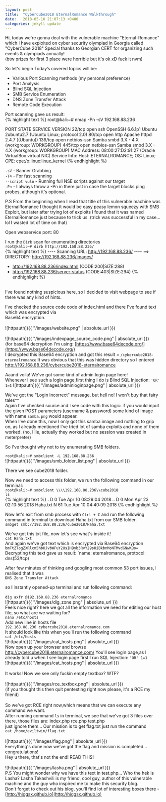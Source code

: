 ```yaml
---
layout: post
title:  "CyberCube2018 EternalRomance Walkthrough"
date:   2018-05-10 21:07:13 +0400
categories: jekyll update
---
```

Hi, today we're gonna deal with the vulnerable machine "Eternal-Romance" which I have exploited on cyber security olympiad in Georgia called "CyberCube 2018"
Special thanks to Georgian CERT for organizing such events & olympiads annually!<br/> (btw prizes for first 3 place were horrible but it's ok xD fuck it nvm)

So let's begin
Today’s covered topics will be:
 - Various Port Scanning methods (my personal preference)
 - Port Analysis
 - Blind SQL Injection
 - SMB Service Enumeration
 - DNS Zone Transfer Attack
 - Remote Code Execution

Port scanning gave us result: 
<br/>
{% highlight text %}
root@kali:~# nmap -Pn -sV 192.168.88.236

PORT    STATE SERVICE     VERSION
22/tcp  open  ssh         OpenSSH 6.6.1p1 Ubuntu 2ubuntu2.7 (Ubuntu Linux; protocol 2.0)
80/tcp  open  http        Apache httpd 2.4.7 ((Ubuntu))
139/tcp open  netbios-ssn Samba smbd 3.X - 4.X (workgroup: WORKGROUP)
445/tcp open  netbios-ssn Samba smbd 3.X - 4.X (workgroup: WORKGROUP)
MAC Address: 08:00:27:D2:91:27 (Oracle VirtualBox virtual NIC)
Service Info: Host: ETERNALROMANCE; OS: Linux; CPE: cpe:/o:linux:linux_kernel
{% endhighlight %}

`-sV` - Banner Grabbing<br/>
`-T4` - For fast scanning<br/>
`--script vuln` - Running full NSE scripts against our target<br/>
`-Pn` - I always throw a -Pn in there just in case the target blocks ping probes, although it's optional.<br/>


P.S From the beginning when I read that title of this vulnerable machine was EternalRomance I thought it would be easy peasy lemon squeezy with SMB Exploit,
but later after trying lot of exploits I found that it was named EternalRomance just because to trick us. (trick was successful in my case... lol I wasted lot of time on that)

Open webservice port: 80

I run the `Dirb` scan for enumerating directories
<br/>
`root@kali:~# dirb http://192.168.88.236/`
<br/>
{% highlight text %}
---- Scanning URL: http://192.168.88.236/ ----
==> DIRECTORY: http://192.168.88.236/images/                                   
+ http://192.168.88.236/index.html (CODE:200|SIZE:288)                         
+ http://192.168.88.236/server-status (CODE:403|SIZE:294)
{% endhighlight %}
<br/>
I've found nothing suspicious here, so I decided to visit webpage to see if there was any kind of hints.<br/>

I've checked the source code code of index.html and there I've found text which was encrypted via<br/> Base64 encryption.
<br/>
<br/>
![httpauth]({{ "/images/website.png" | absolute_url }})
<br/>
<br/>
![httpauth]({{ "/images/indexpage_source_code.png" | absolute_url }})
<br/>
(for base64 decryption I'm using: [https://www.base64decode.org/](https://www.base64decode.org/) <br/>
I decrypted this Base64 encryption and got this result = `/cybercube2018-eternalromance`
It was obvious that this was hidden directory so I entered http://192.168.88.236/cybercube2018-eternalromance

Aaand voila! We've got some kind of admin login page here!<br/>
Whenever I see such a login page,first thing I do is Blind SQL Injection: `'OR' 1=1`
![httpauth]({{ "/images/adminloginpage.png" | absolute_url }})

We've got the "Login Incorrect" message, but hell no! I won't buy that fairy tales^^ <br/>
Again I've checked source and I see code with this logic: if you would input the given POST parameters (username & password) some kind of image with name `samba.png` would appear.<br>
When I've done this, now I only got this samba image and nothing to grip on, as I already mentioned I've tried lot of samba exploits and none of them worked. (no, I lie, actually they worked but no session was created in meterpreter)

So I've thought why not to try enumerating SMB folders.

`root@kali:~# smbclient -L 192.168.88.236` 
<br/>
![httpauth]({{ "/images/smb_folder_list.png" | absolute_url }})
<br/>

There we see cube2018 folder.

Now we need to access this folder, we run the following command in our terminal:
<br/>
`root@kali:~# smbclient \\\\192.168.88.236\\cube2018` <br/>
`ls`
<br/>
{% highlight text %}
  .                                   D        0  Tue Apr 10 08:29:04 2018
  ..                                  D        0  Mon Apr 23 02:10:56 2018
  Haha.txt                            N       61  Tue Apr 10 04:40:09 2018
{% endhighlight %}

Now let's exit from smb process with `Ctrl + C` and run the following command in terminal to download Haha.txt from our SMB folder.
<br/>
`smbget smb://192.168.88.236/cube2018/Haha.txt`

We've got this txt file, now let's see what's inside it!
<br/>
`cat Haha.txt`
<br/>
And again we've got text which is encrypted via Base64 encryption 
`bmFtZTogZXRlcm5hbHJvbWFuY2UsIHByb3RvY29sOiBkbnMoNTMvdGNwKQo=`
<br/>
Decrypting this text gave us result: 
`name: eternalromance, protocol: dns(53/tcp)

After few minutes of thinking and googling most common 53 port issues, I realised that it was<br/>`DNS Zone Transfer Attack`

so I instantly opened-up terminal and run following command: 
<br/> <br/>
`dig axfr @192.168.88.236 eternalromance`
<br/>
![httpauth]({{ "/images/dig_zone.png" | absolute_url }})
<br/>
Feels nice right? here we got all the information we need for editing our host file, so what are we waiting for? <br/>
`nano /etc/hosts` 
<br/>
Add new line in hosts file 
<br/>
`192.168.88.236 cybercube2018.eternalromance.com` <br/>
It should look like this when you'll run the following command<br/> `cat /etc/hosts`
<br/>
![httpauth]({{ "/images/cat_hosts.png" | absolute_url }})
<br/>
Now open up your browser and browse http://cybercube2018.eternalromance.com/
You'll see login page,as I already told u when I see login page first I run SQL Injection: `'OR' 1=1`
<br/>
![httpauth]({{ "/images/cat_hosts.png" | absolute_url }})
<br/>
<br/>
It works! 
Now we see only fuckin empty textbox? WTF?<br/>
<br/>
![httpauth]({{ "/images/rce_textbox.png" | absolute_url }})
<br/>
(if you thought this then quit pentesting right now please, it's a RCE my friend)
<br/>
<br/>
So we've got RCE right now,which means that we can execute any command we want. <br/>
After running command `ls` in terminal, we see that we've got 3 files over there, those files are: index.php rce.php test.php<br/>
just ignore them... Our mission is to get flag.txt just run the command <br/>
`cat /home/eviltwin/flag.txt` <br/>
<br/>
![httpauth]({{ "/images/flag.png" | absolute_url }})
<br/>
Everything's done now we've got the flag and mission is completed... congratulations!
<br/>
Hey u there, that's not the end! READ THIS! 
<br/>
<br/>
![httpauth]({{ "/images/lasha.png" | absolute_url }})
<br/>
P.S You might wonder why we have this text in test.php... Who the hek is Lasha? Lasha Takashvili is my friend, cool guy, author of this vulnerable machine and the guy who inspired me to make this security blog. <br/>
Don't forget to check out his blog, you'll find lot of interesting boxes there - [http://higgsx.github.io](http://higgsx.github.io)



 

[jekyll-docs]: https://jekyllrb.com/docs/home
[jekyll-gh]:   https://github.com/jekyll/jekyll
[jekyll-talk]: https://talk.jekyllrb.com/

